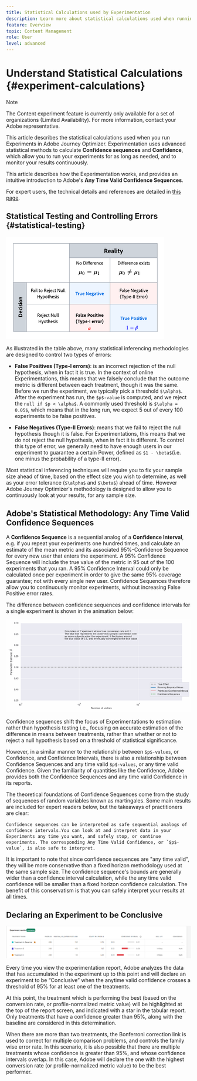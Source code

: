 ```yaml
---
title: Statistical Calculations used by Experimentation
description: Learn more about statistical calculations used when running experiments
feature: Overview
topic: Content Management
role: User
level: advanced
---
```

# Understand Statistical Calculations {#experiment-calculations}

>[!NOTE]
>
>The Content experiment feature is currently only available for a set of organizations (Limited Availability). For more information, contact your Adobe representative.

This article describes the statistical calculations used when you run Experiments in Adobe Journey Optimizer. Experimentation uses advanced statistical methods to calculate **Confidence sequences** and **Confidence**, which allow you to run your experiments for as long as needed, and to monitor your results continuously.

This article describes how the Experimentation works, and provides an intuitive introduction to Adobe's **Any Time Valid Confidence Sequences**. 

For expert users, the technical details and references are detailed in [this page](https://experienceleague.adobe.com/docs/journey-optimizer/assets/confidence_sequence_technical_details.pdf?lang=en).

## Statistical Testing and Controlling Errors {#statistical-testing}

![](assets/technote_1.png)

As illustrated in the table above, many statistical inferencing methodologies are designed to control two types of errors:

* **False Positives (Type-I errors)**: is an incorrect rejection of the null hypothesis, when in fact it is true. In the context of online Experimentations, this means that we falsely conclude that the outcome metric is different between each treatment, though it was the same.
</br>Before we run the experiment, we typically pick a threshold `$\alpha$`. After the experiment has run, the `$p$-value` is computed, and we reject the `null if $p < \alpha$`. A commonly used threshold is `$\alpha = 0.05$`, which means that in the long run, we expect 5 out of every 100 experiments to be false positives.

* **False Negatives (Type-II Errors)**: means that we fail to reject the null hypothesis though it is false. For Experimentations, this means that we do not reject the null hypothesis, when in fact it is different. To control this type of error, we generally need to have enough users in our experiment to guarantee a certain Power, defined as `$1 - \beta$`(i.e. one minus the probability of a type-II error).

Most statistical inferencing techniques will require you to fix your sample size ahead of time, based on the effect size you wish to determine, as well as your error tolerance (`$\alpha$` and `$\beta$`) ahead of time. However Adobe Journey Optimizer's methodology is designed to allow you to continuously look at your results, for any sample size.

## Adobe's Statistical Methodology: Any Time Valid Confidence Sequences

A **Confidence Sequence** is a sequential analog of a **Confidence Interval**, e.g. if you repeat your experiments one hundred times, and calculate an estimate of the mean metric and its associated 95%-Confidence Sequence for every new user that enters the experiment. A 95% Confidence Sequence will include the true value of the metric in 95 out of the 100 experiments that you ran. A 95% Confidence Interval could only be calculated once per experiment in order to give the same 95% coverage guarantee; not with every single new user. Confidence Sequences therefore allow you to continuously monitor experiments, without increasing False Positive error rates.

The difference between confidence sequences and confidence intervals for a single experiment is shown in the animation below:

![](assets/technote_2.gif)

Confidence sequences shift the focus of Experimentations to estimation rather than hypothesis testing i.e., focusing on accurate estimation of the difference in means between treatments, rather than whether or not to reject a null hypothesis based on a threshold of statistical significance.

However, in a similar manner to the relationship between `$p$-values`, or Confidence, and Confidence Intervals, there is also a relationship between Confidence Sequences and any time valid `$p$-values`, or any time valid Confidence. Given the familiarity of quantities like the Confidence, Adobe provides both the Confidence Sequences and any time valid Confidence in its reports.

The theoretical foundations of Confidence Sequences come from the study of sequences of random variables known as martingales. Some main results are included for expert readers below, but the takeaways of practitioners are clear:

    Confidence sequences can be interpreted as safe sequential analogs of confidence intervals.You can look at and interpret data in your Experiments any time you want, and safely stop, or continue experiments. The corresponding Any Time Valid Confidence, or `$p$-value`, is also safe to interpret.

It is important to note that since confidence sequences are "any time valid", they will be more conservative than a fixed horizon methodology used at the same sample size. The confidence sequence's bounds are generally wider than a confidence interval calculation, while the any time valid confidence will be smaller than a fixed horizon confidence calculation. The benefit of this conservatism is that you can safely interpret your results at all times.

## Declaring an Experiment to be Conclusive

![](assets/experimentation_report_2.png)

Every time you view the experimentation report, Adobe analyzes the data that has accumulated in the experiment up to this point and will declare an experiment to be “Conclusive” when the anytime valid confidence crosses a threshold of 95% for at least one of the treatments.

At this point, the treatment which is performing the best (based on the conversion rate, or profile-normalized metric value) will be highlighted at the top of the report screen, and indicated with a star in the tabular report. Only treatments that have a confidence greater than 95%, along with the baseline are considered in this determination.

When there are more than two treatments, the Bonferroni correction link is used to correct for multiple comparison problems, and controls the family wise error rate. In this scenario, it is also possible that there are multiple treatments whose confidence is greater than 95%, and whose confidence intervals overlap. In this case, Adobe will declare the one with the highest conversion rate (or profile-normalized metric value) to be the best performer.
